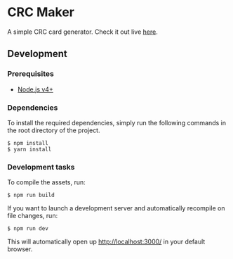 # CRC Maker

A simple CRC card generator. Check it out live [here](http://echeung.me/crcmaker/).


## Development

### Prerequisites
- [Node.js v4+](https://nodejs.org/)

### Dependencies

To install the required dependencies, simply run the following commands in the root directory of the project.

```shell
$ npm install
$ yarn install
```

### Development tasks

To compile the assets, run:

```shell
$ npm run build
```

If you want to launch a development server and automatically recompile on file changes, run:

```shell
$ npm run dev
```

This will automatically open up <http://localhost:3000/> in your default browser.
